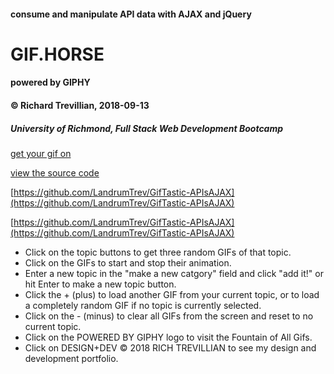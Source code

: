 #### consume and manipulate API data with AJAX and jQuery
# GIF.HORSE
#### powered by GIPHY
#### © Richard Trevillian, 2018-09-13
##### University of Richmond, Full Stack Web Development Bootcamp

[get your gif on](https://github.com/LandrumTrev/GifTastic-APIsAJAX)

[view the source code](https://github.com/LandrumTrev/GifTastic-APIsAJAX)

[https://github.com/LandrumTrev/GifTastic-APIsAJAX](https://github.com/LandrumTrev/GifTastic-APIsAJAX)

[https://github.com/LandrumTrev/GifTastic-APIsAJAX](https://github.com/LandrumTrev/GifTastic-APIsAJAX)


- Click on the topic buttons to get three random GIFs of that topic.
- Click on the GIFs to start and stop their animation.
- Enter a new topic in the "make a new catgory" field and click "add it!" or hit Enter to make a new topic button.
- Click the + (plus) to load another GIF from your current topic, or to load a completely random GIF if no topic is currently selected.
- Click on the - (minus) to clear all GIFs from the screen and reset to no current topic.
- Click on the POWERED BY GIPHY logo to visit the Fountain of All Gifs.
- Click on DESIGN+DEV © 2018 RICH TREVILLIAN to see my design and development portfolio.


